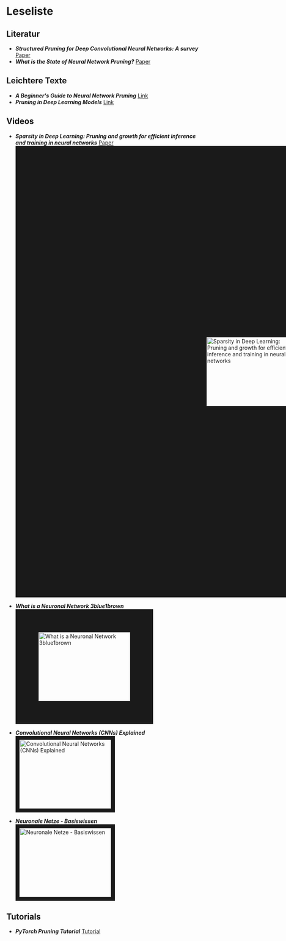# Leseliste

## Literatur
- **_Structured Pruning for Deep Convolutional Neural Networks: A survey_** [Paper](https://arxiv.org/abs/2303.00566)
- **_What is the State of Neural Network Pruning?_** [Paper](https://arxiv.org/abs/2003.03033)

## Leichtere Texte
- **_A Beginner's Guide to Neural Network Pruning_** [Link](https://analyticsindiamag.com/a-beginners-guide-to-neural-network-pruning/)
- **_Pruning in Deep Learning Models_** [Link](https://medium.com/@souvik.paul01/pruning-in-deep-learning-models-1067a19acd89)
  
## Videos
- **_Sparsity in Deep Learning: Pruning and growth for efficient inference and training in neural networks_** [Paper](https://arxiv.org/abs/2102.00554)<br>
<a href="http://www.youtube.com/watch?feature=player_embedded&v=H7-p3OWPpEI
" target="_blank"><img src="http://img.youtube.com/vi/H7-p3OWPpEI/0.jpg" 
alt="Sparsity in Deep Learning: Pruning and growth for efficient inference and training in neural networks" width="240" height="180" border="500" /></a><br>

- **_What is a Neuronal Network 3blue1brown_**<br>
<a href="http://www.youtube.com/watch?feature=player_embedded&v=aircAruvnKk
" target="_blank"><img src="http://img.youtube.com/vi/aircAruvnKk/0.jpg" 
alt="What is a Neuronal Network 3blue1brown" width="240" height="180" border="60" /></a><br>

- **_Convolutional Neural Networks (CNNs) Explained_**<br>
<a href="http://www.youtube.com/watch?feature=player_embedded&v=YRhxdVk_sIs
" target="_blank"><img src="http://img.youtube.com/vi/YRhxdVk_sIs/0.jpg" 
alt="Convolutional Neural Networks (CNNs) Explained" width="240" height="180" border="10" /></a><br>

- **_Neuronale Netze - Basiswissen_**<br>
<a href="http://www.youtube.com/watch?feature=player_embedded&v=mH6Jy2COhFQ
" target="_blank"><img src="http://img.youtube.com/vi/mH6Jy2COhFQ/0.jpg" 
alt="Neuronale Netze - Basiswissen" width="240" height="180" border="10" /></a><br>
  
  
## Tutorials
- **_PyTorch Pruning Tutorial_** [Tutorial](https://pytorch.org/tutorials/intermediate/pruning_tutorial.html)

  


 
